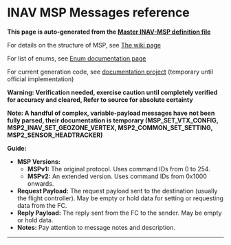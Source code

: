 
# INAV MSP Messages reference
 
**This page is auto-generated from the [Master INAV-MSP definition file](https://github.com/xznhj8129/msp_documentation/blob/master/lib/msp_messages.json)**  

For details on the structure of MSP, see [The wiki page](https://github.com/iNavFlight/inav/wiki/MSP-V2)

For list of enums, see [Enum documentation page](https://github.com/xznhj8129/msp_documentation/blob/master/docs/inav_enums_ref.md)

For current generation code, see [documentation project](https://github.com/xznhj8129/msp_documentation) (temporary until official implementation)  



**Warning: Verification needed, exercise caution until completely verified for accuracy and cleared, Refer to source for absolute certainty** 

**Note: A handful of complex, variable-payload messages have not been fully parsed, their documentation is temporary (MSP_SET_VTX_CONFIG, MSP2_INAV_SET_GEOZONE_VERTEX, MSP2_COMMON_SET_SETTING, MSP2_SENSOR_HEADTRACKER)**  

**Guide:**

*   **MSP Versions:**
    *   **MSPv1:** The original protocol. Uses command IDs from 0 to 254.
    *   **MSPv2:** An extended version. Uses command IDs from 0x1000 onwards.
*   **Request Payload:** The request payload sent to the destination (usually the flight controller). May be empty or hold data for setting or requesting data from the FC. 
*   **Reply Payload:** The reply sent from the FC to the sender. May be empty or hold data.
*   **Notes:** Pay attention to message notes and description.

---